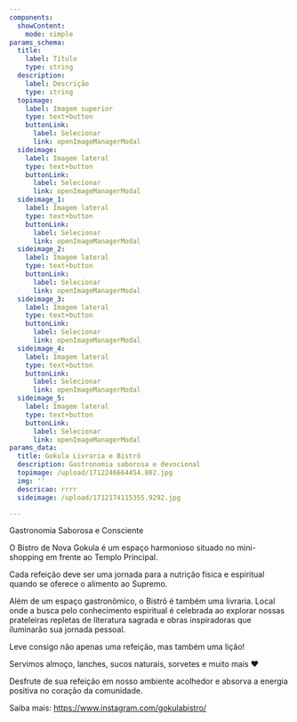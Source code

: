 ```yaml
---
components:
  showContent:
    mode: simple
params_schema:
  title:
    label: Título
    type: string
  description:
    label: Descrição
    type: string
  topimage:
    label: Imagem superior
    type: text+button
    buttonLink:
      label: Selecionar
      link: openImageManagerModal
  sideimage:
    label: Imagem lateral
    type: text+button
    buttonLink:
      label: Selecionar
      link: openImageManagerModal
  sideimage_1:
    label: Imagem lateral
    type: text+button
    buttonLink:
      label: Selecionar
      link: openImageManagerModal
  sideimage_2:
    label: Imagem lateral
    type: text+button
    buttonLink:
      label: Selecionar
      link: openImageManagerModal
  sideimage_3:
    label: Imagem lateral
    type: text+button
    buttonLink:
      label: Selecionar
      link: openImageManagerModal
  sideimage_4:
    label: Imagem lateral
    type: text+button
    buttonLink:
      label: Selecionar
      link: openImageManagerModal
  sideimage_5:
    label: Imagem lateral
    type: text+button
    buttonLink:
      label: Selecionar
      link: openImageManagerModal
params_data:
  title: Gokula Livraria e Bistrô
  description: Gastronomia saborosa e devocional
  topimage: /upload/1712246664454.802.jpg
  img: ''
  descricao: rrrr
  sideimage: /upload/1712174115355.9292.jpg

---
```


Gastronomia Saborosa e Consciente

O Bistro de Nova Gokula é um espaço harmonioso situado no mini-shopping em frente ao Templo Principal. 

Cada refeição deve ser uma jornada para a nutrição física e espiritual quando se oferece o alimento ao Supremo.

Além de um espaço gastronômico, o Bistrô é também uma livraria. Local onde a busca pelo conhecimento espiritual é celebrada ao explorar nossas prateleiras repletas de literatura sagrada e obras inspiradoras que iluminarão sua jornada pessoal. 

Leve consigo não apenas uma refeição, mas também uma lição! 

Servimos almoço, lanches, sucos naturais, sorvetes e muito mais ❤

Desfrute de sua refeição em nosso ambiente acolhedor e absorva a energia positiva no coração da comunidade.

Saiba mais: https://www.instagram.com/gokulabistro/